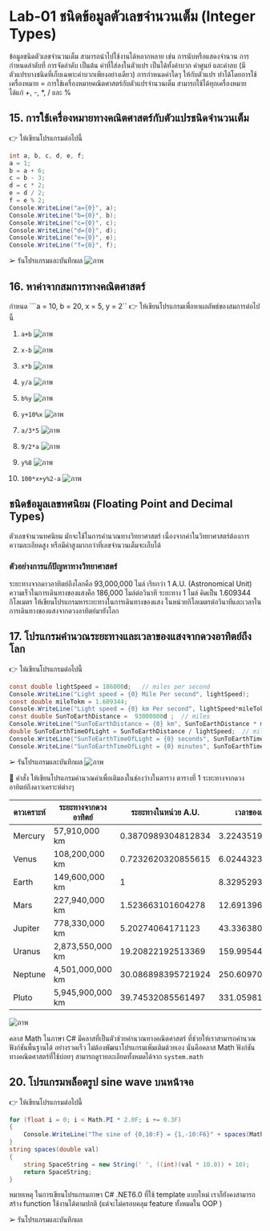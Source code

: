 # Lab-01  ชนิดข้อมูลตัวเลขจำนวนเต็ม (Integer Types)

ข้อมูลชนิดตัวเลขจำนวนเต็ม สามารถนำไปใช้งานได้หลากหลาย เช่น การนับหรือแสดงจำนวน การกำหนดลำดับที่ การจัดลำดับ เป็นต้น ค่าที่ใส่ลงในตัวแปร เป็นได้ทั้งค่าบวก ค่าศูนย์ และค่าลบ (มีตัวแปรบางชนิดที่เก็บเฉพาะค่าบวกเพียงอย่างเดียว) การกำหนดค่าใดๆ ให้กับตัวแปร ทำได้โดยการใช้เครื่องหมาย =
การใช้เครื่องหมายคณิตศาสตร์กับตัวแปรจำนวนเต็ม สามารถใช้ได้ทุกเครื่องหมาย ได้แก่ +, -, *, / และ %

## 15. การใช้เครื่องหมายทางคณิตศาสตร์กับตัวแปรชนิดจำนวนเต็ม

👉 ให้เขียนโปรแกรมต่อไปนี้

```csharp
int a, b, c, d, e, f;
a = 1;
b = a + 6;
c = b - 3;
d = c * 2;
e = d / 2;
f = e % 2;
Console.WriteLine("a={0}", a);
Console.WriteLine("b={0}", b);
Console.WriteLine("c={0}", c);
Console.WriteLine("d={0}", d);
Console.WriteLine("e={0}", e);
Console.WriteLine("f={0}", f);
```

➢ รันโปรแกรมและบันทึกผล
![ภาพ](https://github.com/AnchisaPhetnoi/03376836-OOP-2566-Lab-01/assets/144197034/6693aba6-e3f8-4811-a009-f8bf924e01dd)




## 16. หาค่าจากสมการทางคณิตศาสตร์

กำหนด ```a = 10, b = 20, x = 5, y = 2``
👉 ให้เขียนโปรแกรมเพื่อหาผลลัพธ์ของสมการต่อไปนี้

1. `a+b`
![ภาพ](https://github.com/AnchisaPhetnoi/03376836-OOP-2566-Lab-01/assets/144197034/529d6780-1a8a-4913-94b5-ec9ef535fe89)


2. `x-b`
![ภาพ](https://github.com/AnchisaPhetnoi/03376836-OOP-2566-Lab-01/assets/144197034/89ba2efa-35d3-4eaa-8e57-1162ca96b01a)

3. `x*b`
![ภาพ](https://github.com/AnchisaPhetnoi/03376836-OOP-2566-Lab-01/assets/144197034/f71d39c1-38e0-413f-a267-c664cc9710f0)

4. `y/a`
![ภาพ](https://github.com/AnchisaPhetnoi/03376836-OOP-2566-Lab-01/assets/144197034/12b10125-e646-4037-8035-560099abb816)

5. `b%y`
![ภาพ](https://github.com/AnchisaPhetnoi/03376836-OOP-2566-Lab-01/assets/144197034/fc46051c-5928-4930-a464-23301927699b)

6. `y+10%x`
![ภาพ](https://github.com/AnchisaPhetnoi/03376836-OOP-2566-Lab-01/assets/144197034/576d99a6-83a4-4148-b03d-60faae479e07)

7. `a/3*5`
![ภาพ](https://github.com/AnchisaPhetnoi/03376836-OOP-2566-Lab-01/assets/144197034/5fd09b08-76ac-4505-9ed7-27c48df3e00a)

8. `9/2*a`
![ภาพ](https://github.com/AnchisaPhetnoi/03376836-OOP-2566-Lab-01/assets/144197034/52908ebc-794b-400d-b168-25484c868cae)

9. `y%8`
![ภาพ](https://github.com/AnchisaPhetnoi/03376836-OOP-2566-Lab-01/assets/144197034/2a9f02c3-6c46-4360-9c55-32c901df2dec)

10. `100*x+y%2-a`
![ภาพ](https://github.com/AnchisaPhetnoi/03376836-OOP-2566-Lab-01/assets/144197034/671cac76-802d-4adb-93a1-309970d25b16)

## ชนิดข้อมูลเลขทศนิยม (Floating Point and Decimal Types)

ตัวเลขจำนวนทศนิยม มักจะใช้ในการคำนวณทางวิทยาศาสตร์ เนื่องจากค่าในวิทยาศาสตร์ต้องการความละเอียดสูง หรือมีค่าสูงมากกว่าที่เลขจำนวนเต็มจะเก็บได้

### ตัวอย่างการแก้ปัญหาทางวิทยาศาสตร์

ระยะทางจากดาวอาทิตย์ถึงโลกคือ 93,000,000 ไมล์ เรียกว่า 1 A.U. (Astronomical Unit)
ความเร็วในการเดินทางของแสงคือ 186,000 ไมล์ต่อวินาที
ระยะทาง 1 ไมล์ คิดเป็น 1.609344 กิโลเมตร
ให้เขียนโปรแกรมหาระยะทางในการเดินทางของแสง ในหน่วยกิโลเมตรต่อวินาทีและเวลาในการเดินทางของแสงจากดวงอาทิตย์มายังโลก

## 17.  โปรแกรมคำนวณระยะทางและเวลาของแสงจากดวงอาทิตย์ถึงโลก

👉 ให้เขียนโปรแกรมต่อไปนี้

```csharp
const double lightSpeed = 186000d;   // miles per second
Console.WriteLine("Light speed = {0} Mile Per second", lightSpeed);
const double mileTokm = 1.609344;
Console.WriteLine("Light speed = {0} km Per second", lightSpeed*mileTokm);
const double SunToEarthDistance =  93000000d ;  // miles
Console.WriteLine("SunToEarthDistance = {0} km", SunToEarthDistance * mileTokm);
double SunToEarthTimeOfLight = SunToEarthDistance / lightSpeed;  // miles
Console.WriteLine("SunToEarthTimeOfLight = {0} seconds", SunToEarthTimeOfLight);
Console.WriteLine("SunToEarthTimeOfLight = {0} minutes", SunToEarthTimeOfLight/60d);
```

➢ รันโปรแกรมและบันทึกผล
![ภาพ](https://github.com/AnchisaPhetnoi/03376836-OOP-2566-Lab-01/assets/144197034/7d85ff29-8f1b-426a-a37a-a565ee3ec169)




👷 คำสั่ง ให้เขียนโปรแกรมคำนวณค่าเพื่อเติมลงในช่องว่างในตาราง
ตารางที่ 1 ระยะทางจากดวงอาทิตย์ถึงดาวเคราะห์ต่างๆ

| ดาวเคราะห์ | ระยะทางจากดวงอาทิตย์ | ระยะทางในหน่วย A.U. | เวลาของแสง (นาที)
|---|---|---|---|
| Mercury | 57,910,000 km |  0.3870989304812834 |     3.224351909163765 |
| Venus | 108,200,000 km |   0.7232620320855615 |      6.024432335892235 |
| Earth | 149,600,000 km |  1                   |      8.329529366446197 |
| Mars | 227,940,000 km |    1.523663101604278  |      12.69139654938333 |
| Jupiter |  778,330,000 km |  5.20274064171123 |        43.33638096113682 |
| Uranus | 2,873,550,000 km |  19.20822192513369|     159.99544860261676  |
| Neptune | 4,501,000,000 km |  30.086898395721924 |   250.60970373244874 |
| Pluto | 5,945,900,000 km |   39.74532085561497 |     331.05981724567135 |

![ภาพ](https://github.com/AnchisaPhetnoi/03376836-OOP-2566-Lab-01/assets/144197034/49155c5c-94b5-4cee-85dc-384c4de68fa3)


 คลาส Math ในภาษา C# มีคลาสที่เป็นตัวช่วยคำนวณทางคณิตศาสตร์ ที่ช่วยให้เราสามารถคำนวณฟังก์ชันพื้นฐานได้ อย่างรวดเร็ว ไม่ต้องพัฒนาโปรแกรมเพิ่มเติมด้วยเอง นั่นคือคลาส Math ฟังก์ชันทางคณิตศาสตร์ที่ใช้บ่อยๆ สามารถดูรายละเอียดทั้งหมดได้จาก `system.math`

 
## 20.  โปรแกรมพล็อตรูป sine wave บนหน้าจอ

👉 ให้เขียนโปรแกรมต่อไปนี้

```csharp
for (float i = 0; i < Math.PI * 2.0F; i += 0.3F)
{
    Console.WriteLine("The sine of {0,10:F} = {1,-10:F6}" + spaces(Math.Sin(i)) + "*", i, Math.Sin(i));
}
string spaces(double val)
{
    string SpaceString = new String(' ', ((int)(val * 10.0)) + 10);
    return SpaceString;
}
```

หมายเหตุ ในการเขียนโปรแกรมภาษา C# .NET6.0 ที่ใช้ template แบบใหม่ เราก็ยังคงสามารถสร้าง function ใช้งานได้ตามปกติ (แต่จะไม่ครอบคลุม feature ทั้งหมดใน OOP )

➢ รันโปรแกรมและบันทึกผล

  
